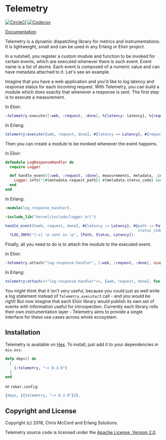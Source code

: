 # Telemetry

[![CircleCI](https://circleci.com/gh/beam-telemetry/telemetry.svg?style=svg)](https://circleci.com/gh/beam-telemetry/telemetry)
[![Codecov](https://codecov.io/gh/beam-telemetry/telemetry/branch/master/graphs/badge.svg)](https://codecov.io/gh/beam-telemetry/telemetry/branch/master/graphs/badge.svg)

[Documentation](https://hexdocs.pm/telemetry/)

Telemetry is a dynamic dispatching library for metrics and instrumentations. It is lightweight,
small and can be used in any Erlang or Elixir project.

In a nutshell, you register a custom module and function to be invoked for certain events,
which are executed whenever there is such event. Event name is a list of atoms. Each event is
composed of a numeric value and can have metadata attached to it. Let's see an example.

Imagine that you have a web application and you'd like to log latency and response status for each
incoming request. With Telemetry, you can build a module which does exactly that whenever a response
is sent. The first step is to execute a measurement.

In Elixir:

```elixir
:telemetry.execute([:web, :request, :done], %{latency: latency}, %{request_path: path, status_code: status})
```

In Erlang:

```erlang
telemetry:execute([web, request, done], #{latency => Latency}, #{request_path => Path, status_code => Status})
```

Then you can create a module to be invoked whenever the event happens.

In Elixir:

```elixir
defmodule LogResponseHandler do
  require Logger

  def handle_event([:web, :request, :done], measurements, metadata, _config) do
    Logger.info("[#{metadata.request_path}] #{metadata.status_code} sent in #{measurements.latency}")
  end
end
```

In Erlang:

```erlang
-module(log_response_handler).

-include_lib("kernel/include/logger.hrl")

handle_event([web, request, done], #{latency := Latency}, #{path := Path,
                                                            status_code := Status}, _Config) ->
  ?LOG_INFO("[~s] ~p sent in ~p", [Path, Status, Latency]).

```

Finally, all you need to do is to attach the module to the executed event.

In Elixir:

```elixir
:telemetry.attach("log-response-handler", [:web, :request, :done], &LogResponseHandler.handle_event/4, nil)
```

In Erlang:

```erlang
telemetry:attach(<<"log-response-handler">>, [web, request, done], fun log_response_handler:handle_event/4, [])
```

You might think that it isn't very useful, because you could just as well write a log statement
instead of `Telemetry.execute/3` call - and you would be right! But now imagine that each Elixir library
would publish its own set of events with information useful for introspection. Currently each library
rolls their own instrumentation layer - Telemetry aims to provide a single interface for these use
cases across whole ecosystem.

## Installation

Telemetry is available on [Hex](https://hex.pm/packages/telemetry). To install, just add it to
your dependencies in `mix.exs`:

```elixir
defp deps() do
  [
    {:telemetry, "~> 0.3.0"}
  ]
end
```

or `rebar.config`:

``` erlang
{deps, [{telemetry, "~> 0.3.0"}]}.
```

## Copyright and License

Copyright (c) 2018, Chris McCord and Erlang Solutions.

Telemetry source code is licensed under the [Apache License, Version 2.0](LICENSE).
